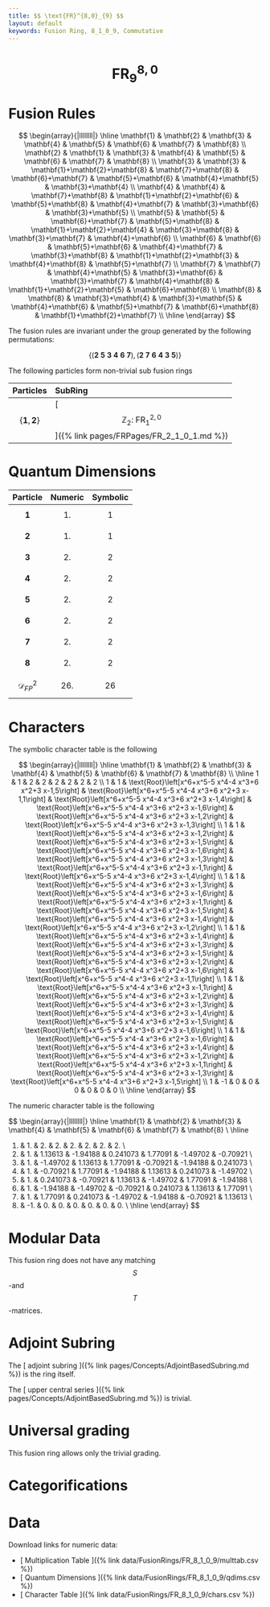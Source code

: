 ```yaml
---
title: $$ \text{FR}^{8,0}_{9} $$
layout: default
keywords: Fusion Ring, 8_1_0_9, Commutative
---
```

# $$ \text{FR}^{8,0}_{9} $$


# Fusion Rules

$$
\begin{array}{|llllllll|}
\hline
 \mathbf{1} & \mathbf{2} & \mathbf{3} & \mathbf{4} & \mathbf{5} & \mathbf{6} & \mathbf{7} & \mathbf{8} \\
 \mathbf{2} & \mathbf{1} & \mathbf{3} & \mathbf{4} & \mathbf{5} & \mathbf{6} & \mathbf{7} & \mathbf{8} \\
 \mathbf{3} & \mathbf{3} & \mathbf{1}+\mathbf{2}+\mathbf{8} & \mathbf{7}+\mathbf{8} & \mathbf{6}+\mathbf{7} & \mathbf{5}+\mathbf{6} & \mathbf{4}+\mathbf{5} & \mathbf{3}+\mathbf{4} \\
 \mathbf{4} & \mathbf{4} & \mathbf{7}+\mathbf{8} & \mathbf{1}+\mathbf{2}+\mathbf{6} & \mathbf{5}+\mathbf{8} & \mathbf{4}+\mathbf{7} & \mathbf{3}+\mathbf{6} & \mathbf{3}+\mathbf{5} \\
 \mathbf{5} & \mathbf{5} & \mathbf{6}+\mathbf{7} & \mathbf{5}+\mathbf{8} & \mathbf{1}+\mathbf{2}+\mathbf{4} & \mathbf{3}+\mathbf{8} & \mathbf{3}+\mathbf{7} & \mathbf{4}+\mathbf{6} \\
 \mathbf{6} & \mathbf{6} & \mathbf{5}+\mathbf{6} & \mathbf{4}+\mathbf{7} & \mathbf{3}+\mathbf{8} & \mathbf{1}+\mathbf{2}+\mathbf{3} & \mathbf{4}+\mathbf{8} & \mathbf{5}+\mathbf{7} \\
 \mathbf{7} & \mathbf{7} & \mathbf{4}+\mathbf{5} & \mathbf{3}+\mathbf{6} & \mathbf{3}+\mathbf{7} & \mathbf{4}+\mathbf{8} & \mathbf{1}+\mathbf{2}+\mathbf{5} & \mathbf{6}+\mathbf{8} \\
 \mathbf{8} & \mathbf{8} & \mathbf{3}+\mathbf{4} & \mathbf{3}+\mathbf{5} & \mathbf{4}+\mathbf{6} & \mathbf{5}+\mathbf{7} & \mathbf{6}+\mathbf{8} & \mathbf{1}+\mathbf{2}+\mathbf{7} \\
\hline
\end{array}
$$


The fusion rules are invariant under the group generated by the following permutations:

$$ \left\{(\mathbf{2} \ \mathbf{5} \ \mathbf{3} \ \mathbf{4} \ \mathbf{6} \ \mathbf{7}), (\mathbf{2} \ \mathbf{7} \ \mathbf{6} \ \mathbf{4} \ \mathbf{3} \ \mathbf{5})\right\} $$


The following particles form non-trivial sub fusion rings

| Particles | SubRing |
| :------ | :------ |
| $$ \{\mathbf{1},\mathbf{2}\} $$ | [ $$ \mathbb{Z}_2:\ \text{FR}^{2,0}_{1} $$ ]({% link pages/FRPages/FR_2_1_0_1.md %}) |


# Quantum Dimensions

| Particle | Numeric | Symbolic |
| :------ | :------ | :------ |
| $$ \mathbf{1} $$ | $$ 1. $$ | $$ 1 $$ |
| $$ \mathbf{2} $$ | $$ 1. $$ | $$ 1 $$ |
| $$ \mathbf{3} $$ | $$ 2. $$ | $$ 2 $$ |
| $$ \mathbf{4} $$ | $$ 2. $$ | $$ 2 $$ |
| $$ \mathbf{5} $$ | $$ 2. $$ | $$ 2 $$ |
| $$ \mathbf{6} $$ | $$ 2. $$ | $$ 2 $$ |
| $$ \mathbf{7} $$ | $$ 2. $$ | $$ 2 $$ |
| $$ \mathbf{8} $$ | $$ 2. $$ | $$ 2 $$ |
| $$ \mathcal{D}_{FP}^2 $$ | $$ 26. $$ | $$ 26 $$ |

# Characters

The symbolic character table is the following

$$
\begin{array}{|llllllll|}
\hline
 \mathbf{1} & \mathbf{2} & \mathbf{3} & \mathbf{4} & \mathbf{5} & \mathbf{6} & \mathbf{7} & \mathbf{8} \\
\hline
 1 & 1 & 2 & 2 & 2 & 2 & 2 & 2 \\
 1 & 1 & \text{Root}\left[x^6+x^5-5 x^4-4 x^3+6 x^2+3 x-1,5\right] & \text{Root}\left[x^6+x^5-5 x^4-4 x^3+6 x^2+3 x-1,1\right] & \text{Root}\left[x^6+x^5-5 x^4-4 x^3+6 x^2+3 x-1,4\right] & \text{Root}\left[x^6+x^5-5 x^4-4 x^3+6 x^2+3 x-1,6\right] & \text{Root}\left[x^6+x^5-5 x^4-4 x^3+6 x^2+3 x-1,2\right] & \text{Root}\left[x^6+x^5-5 x^4-4 x^3+6 x^2+3 x-1,3\right] \\
 1 & 1 & \text{Root}\left[x^6+x^5-5 x^4-4 x^3+6 x^2+3 x-1,2\right] & \text{Root}\left[x^6+x^5-5 x^4-4 x^3+6 x^2+3 x-1,5\right] & \text{Root}\left[x^6+x^5-5 x^4-4 x^3+6 x^2+3 x-1,6\right] & \text{Root}\left[x^6+x^5-5 x^4-4 x^3+6 x^2+3 x-1,3\right] & \text{Root}\left[x^6+x^5-5 x^4-4 x^3+6 x^2+3 x-1,1\right] & \text{Root}\left[x^6+x^5-5 x^4-4 x^3+6 x^2+3 x-1,4\right] \\
 1 & 1 & \text{Root}\left[x^6+x^5-5 x^4-4 x^3+6 x^2+3 x-1,3\right] & \text{Root}\left[x^6+x^5-5 x^4-4 x^3+6 x^2+3 x-1,6\right] & \text{Root}\left[x^6+x^5-5 x^4-4 x^3+6 x^2+3 x-1,1\right] & \text{Root}\left[x^6+x^5-5 x^4-4 x^3+6 x^2+3 x-1,5\right] & \text{Root}\left[x^6+x^5-5 x^4-4 x^3+6 x^2+3 x-1,4\right] & \text{Root}\left[x^6+x^5-5 x^4-4 x^3+6 x^2+3 x-1,2\right] \\
 1 & 1 & \text{Root}\left[x^6+x^5-5 x^4-4 x^3+6 x^2+3 x-1,4\right] & \text{Root}\left[x^6+x^5-5 x^4-4 x^3+6 x^2+3 x-1,3\right] & \text{Root}\left[x^6+x^5-5 x^4-4 x^3+6 x^2+3 x-1,5\right] & \text{Root}\left[x^6+x^5-5 x^4-4 x^3+6 x^2+3 x-1,2\right] & \text{Root}\left[x^6+x^5-5 x^4-4 x^3+6 x^2+3 x-1,6\right] & \text{Root}\left[x^6+x^5-5 x^4-4 x^3+6 x^2+3 x-1,1\right] \\
 1 & 1 & \text{Root}\left[x^6+x^5-5 x^4-4 x^3+6 x^2+3 x-1,1\right] & \text{Root}\left[x^6+x^5-5 x^4-4 x^3+6 x^2+3 x-1,2\right] & \text{Root}\left[x^6+x^5-5 x^4-4 x^3+6 x^2+3 x-1,3\right] & \text{Root}\left[x^6+x^5-5 x^4-4 x^3+6 x^2+3 x-1,4\right] & \text{Root}\left[x^6+x^5-5 x^4-4 x^3+6 x^2+3 x-1,5\right] & \text{Root}\left[x^6+x^5-5 x^4-4 x^3+6 x^2+3 x-1,6\right] \\
 1 & 1 & \text{Root}\left[x^6+x^5-5 x^4-4 x^3+6 x^2+3 x-1,6\right] & \text{Root}\left[x^6+x^5-5 x^4-4 x^3+6 x^2+3 x-1,4\right] & \text{Root}\left[x^6+x^5-5 x^4-4 x^3+6 x^2+3 x-1,2\right] & \text{Root}\left[x^6+x^5-5 x^4-4 x^3+6 x^2+3 x-1,1\right] & \text{Root}\left[x^6+x^5-5 x^4-4 x^3+6 x^2+3 x-1,3\right] & \text{Root}\left[x^6+x^5-5 x^4-4 x^3+6 x^2+3 x-1,5\right] \\
 1 & -1 & 0 & 0 & 0 & 0 & 0 & 0 \\
\hline
\end{array}
$$

The numeric character table is the following

$$
\begin{array}{|llllllll|}
\hline
 \mathbf{1} & \mathbf{2} & \mathbf{3} & \mathbf{4} & \mathbf{5} & \mathbf{6} & \mathbf{7} & \mathbf{8} \\
\hline
 1. & 1. & 2. & 2. & 2. & 2. & 2. & 2. \\
 1. & 1. & 1.13613 & -1.94188 & 0.241073 & 1.77091 & -1.49702 & -0.70921 \\
 1. & 1. & -1.49702 & 1.13613 & 1.77091 & -0.70921 & -1.94188 & 0.241073 \\
 1. & 1. & -0.70921 & 1.77091 & -1.94188 & 1.13613 & 0.241073 & -1.49702 \\
 1. & 1. & 0.241073 & -0.70921 & 1.13613 & -1.49702 & 1.77091 & -1.94188 \\
 1. & 1. & -1.94188 & -1.49702 & -0.70921 & 0.241073 & 1.13613 & 1.77091 \\
 1. & 1. & 1.77091 & 0.241073 & -1.49702 & -1.94188 & -0.70921 & 1.13613 \\
 1. & -1. & 0. & 0. & 0. & 0. & 0. & 0. \\
\hline
\end{array}
$$

# Modular Data

This fusion ring does not have any matching $$ S $$-and $$ T $$-matrices.

# Adjoint Subring

The [ adjoint subring ]({% link pages/Concepts/AdjointBasedSubring.md %}) is the ring itself.

The [ upper central series ]({% link pages/Concepts/AdjointBasedSubring.md %}) is trivial.

# Universal grading

This fusion ring allows only the trivial grading.

# Categorifications



# Data

Download links for numeric data:

* [ Multiplication Table ]({% link data/FusionRings/FR_8_1_0_9/multtab.csv %})
* [ Quantum Dimensions ]({% link data/FusionRings/FR_8_1_0_9/qdims.csv %})
* [ Character Table ]({% link data/FusionRings/FR_8_1_0_9/chars.csv %})